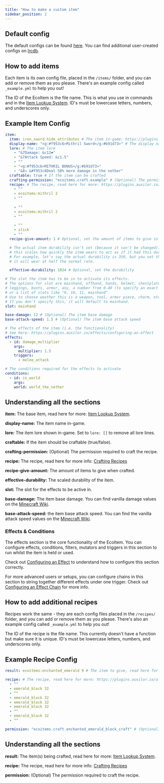 ```yaml
---
title: "How to make a custom item"
sidebar_position: 2
---
```


## Default config
The default configs can be found [here](https://github.com/Auxilor/EcoItems/blob/master/eco-core/core-plugin/src/main/resources/items/).
You can find additional user-created configs on [lrcdb](https://lrcdb.auxilor.io/).

## How to add items
Each item is its own config file, placed in the `/items/` folder, and you can add or remove them as you please. There's an example config called `_example.yml` to help you out!

The ID of the EcoItem is the file name. This is what you use in commands and in the [Item Lookup System](https://plugins.auxilor.io/all-plugins/the-item-lookup-system).
ID's must be lowercase letters, numbers, and underscores only.

## Example Item Config

```yaml
item:
  item: iron_sword hide_attributes # The item in-game: https://plugins.auxilor.io/all-plugins/the-item-lookup-system
  display-name: "<g:#f953c6>Mithril Sword</g:#b91d73>" # The display name of the item
  lore: # The item lore
    - "&7Damage: &c12❤"
    - "&7Attack Speed: &c1.5"
    - ""
    - "<g:#f953c6>MITHRIL BONUS</g:#b91d73>"
    - "&8» &#f953c6Deal 50% more damage in the nether"
  craftable: true # If the item can be crafted
  crafting-permission: "ecoitems.craft.example" # (Optional) The permission required to craft this recipe.
  recipe: # The recipe, read here for more: https://plugins.auxilor.io/all-plugins/the-item-lookup-system#crafting-recipes
    - ""
    - ecoitems:mithril 2
    - ""
     
    - ""
    - ecoitems:mithril 2
    - ""
     
    - ""
    - stick
    - ""
  recipe-give-amount: 1 # Optional, set the amount of items to give in the recipe

  # The actual item durability isn't set (because it can't be changed), but instead
  # this scales how quickly the item wears to act as if it had this durability.
  # For example, let's say the actual durability is 350, but you set this to 700,
  # it will wear at half the normal rate.

  effective-durability: 1024 # Optional, set the durability

# The slot the item has to be in to activate its effects.
# The options for slot are mainhand, offhand, hands, helmet, chestplate,
# leggings, boots, armor, any, a number from 0-40 (to specify an exact slot),
# or a list of slots like "9, 10, 11, mainhand"
# Use to choose weather this is a weapon, tool, armor piece, charm, etc.
# If you don't specify this, it will default to mainhand.
slot: mainhand

base-damage: 12 # (Optional) The item base damage
base-attack-speed: 1.5 # (Optional) The item base attack speed

# The effects of the item (i.e. the functionality)
# See here: https://plugins.auxilor.io/effects/configuring-an-effect
effects:
  - id: damage_multiplier
    args:
      multiplier: 1.5
    triggers:
      - melee_attack

# The conditions required for the effects to activate
conditions:
  - id: in_world
    args:
    world: world_the_nether
```

## Understanding all the sections

**item:** The base item, read here for more: [Item Lookup System](https://plugins.auxilor.io/all-plugins/the-item-lookup-system).

**display-name:** The item name in-game.

**lore:** The item lore shown in-game. Set to `lore: []` to remove all lore lines.

**craftable:** If the item should be craftable (true/false).

**crafting-permission:** (Optional) The permission required to craft the recipe.

**recipe:** The recipe, read here for more info: [Crafting Recipes](https://plugins.auxilor.io/all-plugins/the-item-lookup-system#crafting-recipes)

**recipe-give-amount:** The amount of items to give when crafted.

**effective-durability:** The scaled durability of the item.

**slot:** The slot for the effects to be active in.

**base-damage:** The item base damage. You can find vanilla damage values on the [Minecraft Wiki](https://minecraft.wiki/w/Damage#Dealing_damage).

**base-attack-speed:** the item base attack speed. You can find the vanilla attack speed values on the [Minecraft Wiki](https://minecraft.wiki/w/Damage#Dealing_damage).

### Effects & Conditions

The effects section is the core functionality of the EcoItem. You can configure effects, conditions, filters, mutators and triggers in this section to run whilst the item is held or used.

Check out [Configuring an Effect](https://plugins.auxilor.io/effects/configuring-an-effect) to understand how to configure this section correctly.

For more advanced users or setups, you can configure chains in this section to string together different effects under one trigger. Check out [Configuring an Effect Chain](https://plugins.auxilor.io/effects/configuring-a-chain) for more info.


## How to add additional recipes
Recipes work the same - they are each config files placed in the `/recipes/` folder, and you can add or remove them as you please. There's also an example config called `_example.yml` to help you out!

The ID of the recipe is the file name. This currently doesn't have a function but make sure it is unique.
ID's must be lowercase letters, numbers, and underscores only.

## Example Recipe Config
```yaml
result: ecoitems:enchanted_emerald 9 # The item to give, read here for more: https://plugins.auxilor.io/all-plugins/the-item-lookup-system

recipe: # The recipe, read here for more: https://plugins.auxilor.io/all-plugins/the-item-lookup-system#crafting-recipes
  - ""
  - emerald_block 32
  - ""
  - emerald_block 32
  - emerald_block 32
  - emerald_block 32
  - ""
  - emerald_block 32
  - ""

permission: "ecoitems.craft.enchanted_emerald_block_craft" # (Optional) The permission required to craft this recipe.
```

## Understanding all the sections

**result:** The item(s) being crafted, read here for more: [Item Lookup System](https://plugins.auxilor.io/all-plugins/the-item-lookup-system).

**recipe:** The recipe, read here for more info: [Crafting Recipes](https://plugins.auxilor.io/all-plugins/the-item-lookup-system#crafting-recipes)

**permission:** (Optional) The permission required to craft the recipe.

